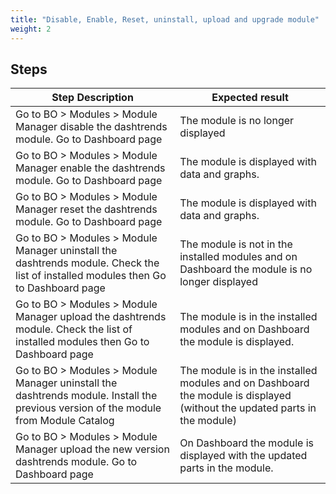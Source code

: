 ```yaml
---
title: "Disable, Enable, Reset, uninstall, upload and upgrade module"
weight: 2
---
```

## Steps
| Step Description | Expected result |
| ----- | ----- |
| Go to BO > Modules > Module Manager disable the dashtrends module. Go to Dashboard page | The module is no longer displayed |
| Go to BO > Modules > Module Manager enable the dashtrends module. Go to Dashboard page | The module is displayed with data and graphs. |
| Go to BO > Modules > Module Manager reset the dashtrends module. Go to Dashboard page | The module is displayed with data and graphs. |
| Go to BO > Modules > Module Manager uninstall the dashtrends module. Check the list of installed modules then Go to Dashboard page | The module is not in the installed modules and on Dashboard the module is no longer displayed |
| Go to BO > Modules > Module Manager upload the dashtrends module. Check the list of installed modules then Go to Dashboard page | The module is in the installed modules and on Dashboard the module is displayed. |
| Go to BO > Modules > Module Manager uninstall the dashtrends module. Install the previous version of the module from Module Catalog | The module is in the installed modules and on Dashboard the module is displayed (without the updated parts in the module) |
| Go to BO > Modules > Module Manager upload the new version dashtrends module. Go to Dashboard page | On Dashboard the module is displayed with the updated parts in the module. |
